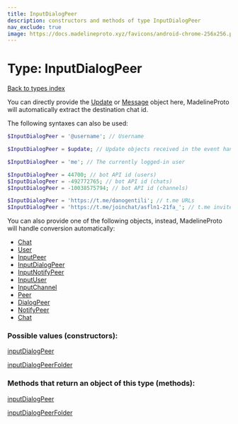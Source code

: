 ```yaml
---
title: InputDialogPeer
description: constructors and methods of type InputDialogPeer
nav_exclude: true
image: https://docs.madelineproto.xyz/favicons/android-chrome-256x256.png
---
```

# Type: InputDialogPeer
[Back to types index](index.html)

You can directly provide the [Update](Update.html) or [Message](Message.html) object here, MadelineProto will automatically extract the destination chat id.

The following syntaxes can also be used:

```php
$InputDialogPeer = '@username'; // Username

$InputDialogPeer = $update; // Update objects received in the event handler

$InputDialogPeer = 'me'; // The currently logged-in user

$InputDialogPeer = 44700; // bot API id (users)
$InputDialogPeer = -492772765; // bot API id (chats)
$InputDialogPeer = -10038575794; // bot API id (channels)

$InputDialogPeer = 'https://t.me/danogentili'; // t.me URLs
$InputDialogPeer = 'https://t.me/joinchat/asfln1-21fa_'; // t.me invite links

```

You can also provide one of the following objects, instead, MadelineProto will handle conversion automatically:  

- [Chat](Chat.html)
- [User](User.html)
- [InputPeer](InputPeer.html)
- [InputDialogPeer](InputDialogPeer.html)
- [InputNotifyPeer](InputNotifyPeer.html)
- [InputUser](InputUser.html)
- [InputChannel](InputChannel.html)
- [Peer](Peer.html)
- [DialogPeer](DialogPeer.html)
- [NotifyPeer](NotifyPeer.html)
- [Chat](Chat.html)




### Possible values (constructors):

[inputDialogPeer](/API_docs/constructors/inputDialogPeer.html)  

[inputDialogPeerFolder](/API_docs/constructors/inputDialogPeerFolder.html)  



### Methods that return an object of this type (methods):



[inputDialogPeer](/API_docs/constructors/inputDialogPeer.html)  

[inputDialogPeerFolder](/API_docs/constructors/inputDialogPeerFolder.html)  


